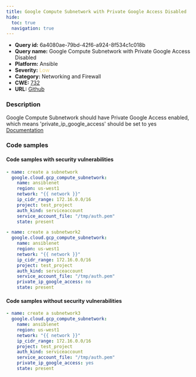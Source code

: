 ```yaml
---
title: Google Compute Subnetwork with Private Google Access Disabled
hide:
  toc: true
  navigation: true
---
```


<style>
  .highlight .hll {
    background-color: #ff171742;
  }
  .md-content {
    max-width: 1100px;
    margin: 0 auto;
  }
</style>

-   **Query id:** 6a4080ae-79bd-42f6-a924-8f534c1c018b
-   **Query name:** Google Compute Subnetwork with Private Google Access Disabled
-   **Platform:** Ansible
-   **Severity:** <span style="color:#edd57e">Low</span>
-   **Category:** Networking and Firewall
-   **CWE:** <a href="https://cwe.mitre.org/data/definitions/732.html" onclick="newWindowOpenerSafe(event, 'https://cwe.mitre.org/data/definitions/732.html')">732</a>
-   **URL:** [Github](https://github.com/Checkmarx/kics/tree/master/assets/queries/ansible/gcp/google_compute_subnetwork_with_private_google_access_disabled)

### Description
Google Compute Subnetwork should have Private Google Access enabled, which means 'private_ip_google_access' should be set to yes<br>
[Documentation](https://docs.ansible.com/ansible/latest/collections/google/cloud/gcp_compute_subnetwork_module.html#parameter-private_ip_google_access)

### Code samples
#### Code samples with security vulnerabilities
```yaml title="Positive test num. 1 - yaml file" hl_lines="2"
- name: create a subnetwork
  google.cloud.gcp_compute_subnetwork:
    name: ansiblenet
    region: us-west1
    network: "{{ network }}"
    ip_cidr_range: 172.16.0.0/16
    project: test_project
    auth_kind: serviceaccount
    service_account_file: "/tmp/auth.pem"
    state: present

```
```yaml title="Positive test num. 2 - yaml file" hl_lines="10"
- name: create a subnetwork2
  google.cloud.gcp_compute_subnetwork:
    name: ansiblenet
    region: us-west1
    network: "{{ network }}"
    ip_cidr_range: 172.16.0.0/16
    project: test_project
    auth_kind: serviceaccount
    service_account_file: "/tmp/auth.pem"
    private_ip_google_access: no
    state: present

```


#### Code samples without security vulnerabilities
```yaml title="Negative test num. 1 - yaml file"
- name: create a subnetwork3
  google.cloud.gcp_compute_subnetwork:
    name: ansiblenet
    region: us-west1
    network: "{{ network }}"
    ip_cidr_range: 172.16.0.0/16
    project: test_project
    auth_kind: serviceaccount
    service_account_file: "/tmp/auth.pem"
    private_ip_google_access: yes
    state: present

```
